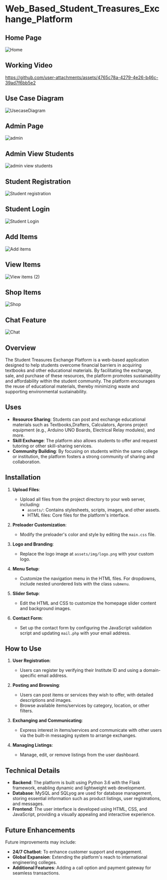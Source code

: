 # Web_Based_Student_Treasures_Exchange_Platform
## Home Page
![Home](https://github.com/user-attachments/assets/a37d225a-dbf2-437a-b2e9-54fe7c9679e0)
## Working Video
https://github.com/user-attachments/assets/4765c78a-4279-4e26-b46c-39ad7f6bb5e2
## Use Case Diagram
![UsecaseDiagram](https://github.com/user-attachments/assets/e9bbe4ff-d7d9-485a-97c7-6bfcc2b74151)
## Admin Page
![admin](https://github.com/user-attachments/assets/c183ce5e-762d-4c2d-8371-b3587aab60f2)
## Admin View Students
![admin view students](https://github.com/user-attachments/assets/a29695c4-dd4c-4fb2-b253-f75d6f56f725)
## Student Registration
![Student registration](https://github.com/user-attachments/assets/9e99c11a-28f4-4a20-9583-39d96b735b4f)
## Student Login
![Student Login](https://github.com/user-attachments/assets/26e6e1ab-0a02-4eb7-82ab-4d0768aaea31)
## Add Items
![Add items](https://github.com/user-attachments/assets/394c1e65-9dbf-4550-b4e6-4efcefb72b8a)
## View Items
![View items (2)](https://github.com/user-attachments/assets/6589f5a5-cff3-4694-aabb-d6cae5dcdb01)
## Shop Items
![Shop](https://github.com/user-attachments/assets/f44a9d50-39e6-4692-9a7c-ba84527d7d09)
## Chat Feature
![Chat](https://github.com/user-attachments/assets/ebb9d35a-c1a4-4b3b-8727-cecd8d6e0e6a)

## Overview

The Student Treasures Exchange Platform is a web-based application designed to help students overcome financial barriers in acquiring textbooks and other educational materials. By facilitating the exchange, sale, and purchase of these resources, the platform promotes sustainability and affordability within the student community. The platform encourages the reuse of educational materials, thereby minimizing waste and supporting environmental sustainability.

## Uses

- **Resource Sharing**: Students can post and exchange educational materials such as Textbooks,Drafters, Calculators, Aprons project equipment (e.g., Arduino UNO Boards, Electrical Relay modules), and more.
- **Skill Exchange**: The platform also allows students to offer and request tutoring or other skill-sharing services.
- **Community Building**: By focusing on students within the same college or institution, the platform fosters a strong community of sharing and collaboration.

## Installation

1. **Upload Files**: 
   - Upload all files from the project directory to your web server, including:
     - `assets/`: Contains stylesheets, scripts, images, and other assets.
     - HTML files: Core files for the platform's interface.

2. **Preloader Customization**:
   - Modify the preloader's color and style by editing the `main.css` file.

3. **Logo and Branding**:
   - Replace the logo image at `assets/img/logo.png` with your custom logo.

4. **Menu Setup**:
   - Customize the navigation menu in the HTML files. For dropdowns, include nested unordered lists with the class `submenu`.

5. **Slider Setup**:
   - Edit the HTML and CSS to customize the homepage slider content and background images.

6. **Contact Form**:
   - Set up the contact form by configuring the JavaScript validation script and updating `mail.php` with your email address.

## How to Use

1. **User Registration**:
   - Users can register by verifying their Institute ID and using a domain-specific email address.

2. **Posting and Browsing**:
   - Users can post items or services they wish to offer, with detailed descriptions and images.
   - Browse available items/services by category, location, or other filters.

3. **Exchanging and Communicating**:
   - Express interest in items/services and communicate with other users via the built-in messaging system to arrange exchanges.

4. **Managing Listings**:
   - Manage, edit, or remove listings from the user dashboard.

## Technical Details

- **Backend**: The platform is built using Python 3.6 with the Flask framework, enabling dynamic and lightweight web development.
- **Database**: MySQL and SQLyog are used for database management, storing essential information such as product listings, user registrations, and messages.
- **Frontend**: The user interface is developed using HTML, CSS, and JavaScript, providing a visually appealing and interactive experience.


## Future Enhancements

Future improvements may include:
- **24/7 Chatbot**: To enhance customer support and engagement.
- **Global Expansion**: Extending the platform's reach to international engineering colleges.
- **Additional Features**: Adding a call option and payment gateway for seamless transactions.


